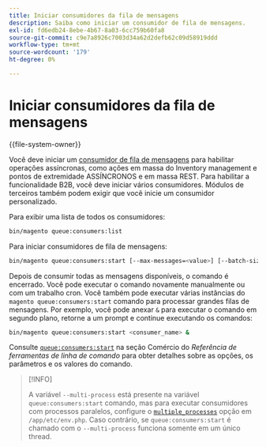 ```yaml
---
title: Iniciar consumidores da fila de mensagens
description: Saiba como iniciar um consumidor de fila de mensagens.
exl-id: fd6edb24-8ebe-4b67-8a03-6cc759b60fa8
source-git-commit: c9e7a8926c7003d34a62d2defb62c09d58919ddd
workflow-type: tm+mt
source-wordcount: '179'
ht-degree: 0%

---
```


# Iniciar consumidores da fila de mensagens

{{file-system-owner}}

Você deve iniciar um [consumidor de fila de mensagens](../queues/consumers.md) para habilitar operações assíncronas, como ações em massa do Inventory management e pontos de extremidade ASSÍNCRONOS e em massa REST. Para habilitar a funcionalidade B2B, você deve iniciar vários consumidores. Módulos de terceiros também podem exigir que você inicie um consumidor personalizado.

Para exibir uma lista de todos os consumidores:

```bash
bin/magento queue:consumers:list
```

Para iniciar consumidores de fila de mensagens:

```bash
bin/magento queue:consumers:start [--max-messages=<value>] [--batch-size=<value>] [--single-thread] [--area-code=<value>] [--multi-process=<value>] <consumer_name>
```

Depois de consumir todas as mensagens disponíveis, o comando é encerrado. Você pode executar o comando novamente manualmente ou com um trabalho cron. Você também pode executar várias instâncias do `magento queue:consumers:start` comando para processar grandes filas de mensagens. Por exemplo, você pode anexar `&` para executar o comando em segundo plano, retorne a um prompt e continue executando os comandos:

```bash
bin/magento queue:consumers:start <consumer_name> &
```

Consulte [`queue:consumers:start`](https://devdocs.magento.com/guides/v2.4/reference/cli/magento-commerce.html#queueconsumersstart) na seção Comércio do _Referência de ferramentas de linha de comando_ para obter detalhes sobre as opções, os parâmetros e os valores do comando.

>[!INFO]
>
>A variável `--multi-process` está presente na variável `queue:consumers:start` comando, mas para executar consumidores com processos paralelos, configure o [`multiple_processes`](../queues/manage-message-queues.md#configuration) opção em `/app/etc/env.php`. Caso contrário, se `queue:consumers:start` é chamado com o `--multi-process` funciona somente em um único thread.
